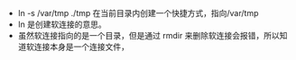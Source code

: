 - ln -s /var/tmp   ./tmp   在当前目录内创建一个快捷方式，指向/var/tmp
- ln  是创建软连接的意思。
- 虽然软连接指向的是一个目录，但是通过 rmdir 来删除软连接会报错，所以知道软连接本身是一个连接文件，
